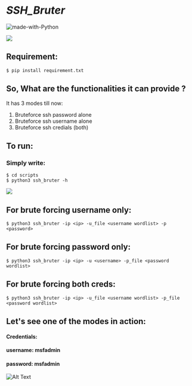 # ***SSH_Bruter***
![made-with-Python](https://shields.io/badge/Made_With-Python-green?logo=Linux&style=for-the-badge)

![](https://github.com/reveng007/SSH_Bruter/blob/main/images/banner.png)

## Requirement:
```
$ pip install requirement.txt
```

## So, What are the functionalities it can provide ?

It has 3 modes till now:

1. Bruteforce ssh password alone
2. Bruteforce ssh username alone
3. Bruteforce ssh credials (both)

## To run:
### Simply write:
```
$ cd scripts
$ python3 ssh_bruter -h
```
![](https://github.com/reveng007/SSH_Bruter/blob/main/images/image1.png)

## For brute forcing username only:
```
$ python3 ssh_bruter -ip <ip> -u_file <username wordlist> -p <password>
```
## For brute forcing password only:
```
$ python3 ssh_bruter -ip <ip> -u <username> -p_file <password wordlist>
```
## For brute forcing both creds:
```
$ python3 ssh_bruter -ip <ip> -u_file <username wordlist> -p_file <password wordlist>
```
## Let's see one of the modes in action:

#### Credentials:

#### username: msfadmin
#### password: msfadmin

![Alt Text](https://github.com/reveng007/SSH_Bruter/blob/main/ssh_brute.gif)

